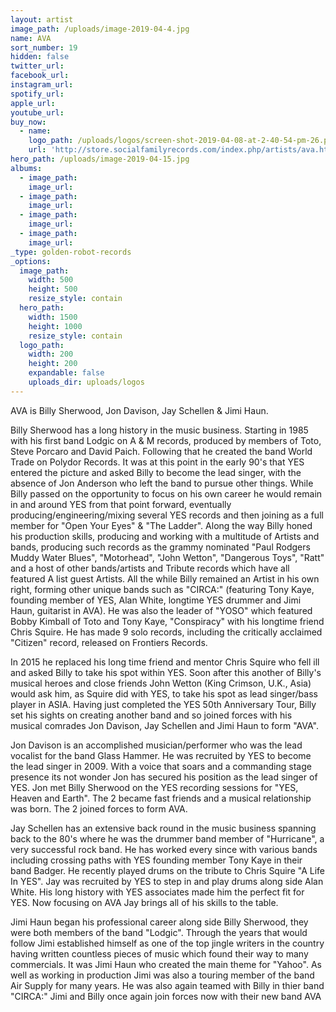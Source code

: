 ```yaml
---
layout: artist
image_path: /uploads/image-2019-04-4.jpg
name: AVA
sort_number: 19
hidden: false
twitter_url:
facebook_url:
instagram_url:
spotify_url:
apple_url:
youtube_url:
buy_now:
  - name:
    logo_path: /uploads/logos/screen-shot-2019-04-08-at-2-40-54-pm-26.png
    url: 'http://store.socialfamilyrecords.com/index.php/artists/ava.html'
hero_path: /uploads/image-2019-04-15.jpg
albums:
  - image_path:
    image_url:
  - image_path:
    image_url:
  - image_path:
    image_url:
  - image_path:
    image_url:
_type: golden-robot-records
_options:
  image_path:
    width: 500
    height: 500
    resize_style: contain
  hero_path:
    width: 1500
    height: 1000
    resize_style: contain
  logo_path:
    width: 200
    height: 200
    expandable: false
    uploads_dir: uploads/logos
---
```


AVA is Billy Sherwood, Jon Davison, Jay Schellen & Jimi Haun.

Billy Sherwood has a long history in the music business. Starting in 1985 with his first band Lodgic on A & M records, produced by members of Toto, Steve Porcaro and David Paich. Following that he created the band World Trade on Polydor Records. It was at this point in the early 90's that YES entered the picture and asked Billy to become the lead singer, with the absence of Jon Anderson who left the band to pursue other things. While Billy passed on the opportunity to focus on his own career he would remain in and around YES from that point forward, eventually producing/engineering/mixing several YES records and then joining as a full member for "Open Your Eyes" & "The Ladder". Along the way Billy honed his production skills, producing and working with a multitude of Artists and bands, producing such records as the grammy nominated "Paul Rodgers Muddy Water Blues", "Motorhead", "John Wetton", "Dangerous Toys", "Ratt" and a host of other bands/artists and Tribute records which have all featured A list guest Artists. All the while Billy remained an Artist in his own right, forming other unique bands such as "CIRCA:" (featuring Tony Kaye, founding member of YES, Alan White, longtime YES drummer and Jimi Haun, guitarist in AVA). He was also the leader of "YOSO" which featured Bobby Kimball of Toto and Tony Kaye, "Conspiracy" with his longtime friend Chris Squire. He has made 9 solo records, including the critically acclaimed "Citizen" record, released on Frontiers Records.

In 2015 he replaced his long time friend and mentor Chris Squire who fell ill and asked Billy to take his spot within YES. Soon after this another of Billy's musical heroes and close friends John Wetton (King Crimson, U.K., Asia) would ask him, as Squire did with YES, to take his spot as lead singer/bass player in ASIA. Having just completed the YES 50th Anniversary Tour, Billy set his sights on creating another band and so joined forces with his musical comrades Jon Davison, Jay Schellen and Jimi Haun to form "AVA".

Jon Davison is an accomplished musician/performer who was the lead vocalist for the band Glass Hammer. He was recruited by YES to become the lead singer in 2009. With a voice that soars and a commanding stage presence its not wonder Jon has secured his position as the lead singer of YES. Jon met Billy Sherwood on the YES recording sessions for "YES, Heaven and Earth". The 2 became fast friends and a musical relationship was born. The 2 joined forces to form AVA.

Jay Schellen has an extensive back round in the music business spanning back to the 80's where he was the drummer band member of "Hurricane", a very successful rock band. He has worked every since with various bands including crossing paths with YES founding member Tony Kaye in their band Badger. He recently played drums on the tribute to Chris Squire "A Life In YES". Jay was recruited by YES to step in and play drums along side Alan White. His long history with YES associates made him the perfect fit for YES. Now focusing on AVA Jay brings all of his skills to the table.

Jimi Haun began his professional career along side Billy Sherwood, they were both members of the band "Lodgic". Through the years that would follow Jimi established himself as one of the top jingle writers in the country having written countless pieces of music which found their way to many commercials. It was Jimi Haun who created the main theme for "Yahoo". As well as working in production Jimi was also a touring member of the band Air Supply for many years. He was also again teamed with Billy in thier band "CIRCA:" Jimi and Billy once again join forces now with their new band AVA